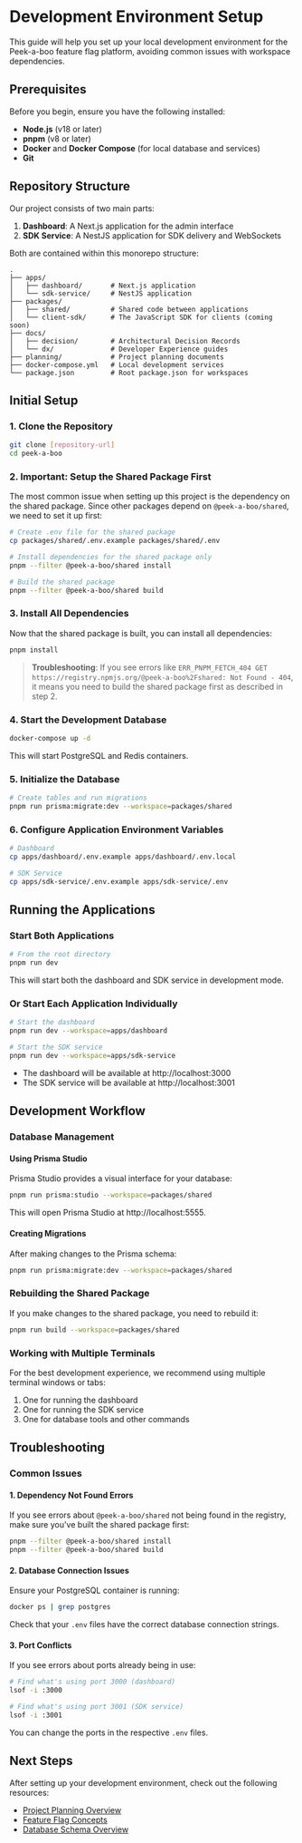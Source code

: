 # Development Environment Setup

This guide will help you set up your local development environment for the Peek-a-boo feature flag platform, avoiding common issues with workspace dependencies.

## Prerequisites

Before you begin, ensure you have the following installed:

- **Node.js** (v18 or later)
- **pnpm** (v8 or later)
- **Docker** and **Docker Compose** (for local database and services)
- **Git**

## Repository Structure

Our project consists of two main parts:

1. **Dashboard**: A Next.js application for the admin interface
2. **SDK Service**: A NestJS application for SDK delivery and WebSockets

Both are contained within this monorepo structure:

```
.
├── apps/
│   ├── dashboard/       # Next.js application
│   └── sdk-service/     # NestJS application
├── packages/
│   ├── shared/          # Shared code between applications
│   └── client-sdk/      # The JavaScript SDK for clients (coming soon)
├── docs/
│   ├── decision/        # Architectural Decision Records
│   └── dx/              # Developer Experience guides
├── planning/            # Project planning documents
├── docker-compose.yml   # Local development services
└── package.json         # Root package.json for workspaces
```

## Initial Setup

### 1. Clone the Repository

```bash
git clone [repository-url]
cd peek-a-boo
```

### 2. Important: Setup the Shared Package First

The most common issue when setting up this project is the dependency on the shared package. Since other packages depend on `@peek-a-boo/shared`, we need to set it up first:

```bash
# Create .env file for the shared package
cp packages/shared/.env.example packages/shared/.env

# Install dependencies for the shared package only
pnpm --filter @peek-a-boo/shared install

# Build the shared package
pnpm --filter @peek-a-boo/shared build
```

### 3. Install All Dependencies

Now that the shared package is built, you can install all dependencies:

```bash
pnpm install
```

> **Troubleshooting**: If you see errors like `ERR_PNPM_FETCH_404 GET https://registry.npmjs.org/@peek-a-boo%2Fshared: Not Found - 404`, it means you need to build the shared package first as described in step 2.

### 4. Start the Development Database

```bash
docker-compose up -d
```

This will start PostgreSQL and Redis containers.

### 5. Initialize the Database

```bash
# Create tables and run migrations
pnpm run prisma:migrate:dev --workspace=packages/shared
```

### 6. Configure Application Environment Variables

```bash
# Dashboard
cp apps/dashboard/.env.example apps/dashboard/.env.local

# SDK Service
cp apps/sdk-service/.env.example apps/sdk-service/.env
```

## Running the Applications

### Start Both Applications

```bash
# From the root directory
pnpm run dev
```

This will start both the dashboard and SDK service in development mode.

### Or Start Each Application Individually

```bash
# Start the dashboard
pnpm run dev --workspace=apps/dashboard

# Start the SDK service
pnpm run dev --workspace=apps/sdk-service
```

- The dashboard will be available at http://localhost:3000
- The SDK service will be available at http://localhost:3001

## Development Workflow

### Database Management

#### Using Prisma Studio

Prisma Studio provides a visual interface for your database:

```bash
pnpm run prisma:studio --workspace=packages/shared
```

This will open Prisma Studio at http://localhost:5555.

#### Creating Migrations

After making changes to the Prisma schema:

```bash
pnpm run prisma:migrate:dev --workspace=packages/shared
```

### Rebuilding the Shared Package

If you make changes to the shared package, you need to rebuild it:

```bash
pnpm run build --workspace=packages/shared
```

### Working with Multiple Terminals

For the best development experience, we recommend using multiple terminal windows or tabs:

1. One for running the dashboard
2. One for running the SDK service
3. One for database tools and other commands

## Troubleshooting

### Common Issues

#### 1. Dependency Not Found Errors

If you see errors about `@peek-a-boo/shared` not being found in the registry, make sure you've built the shared package first:

```bash
pnpm --filter @peek-a-boo/shared install
pnpm --filter @peek-a-boo/shared build
```

#### 2. Database Connection Issues

Ensure your PostgreSQL container is running:

```bash
docker ps | grep postgres
```

Check that your `.env` files have the correct database connection strings.

#### 3. Port Conflicts

If you see errors about ports already being in use:

```bash
# Find what's using port 3000 (dashboard)
lsof -i :3000

# Find what's using port 3001 (SDK service)
lsof -i :3001
```

You can change the ports in the respective `.env` files.

## Next Steps

After setting up your development environment, check out the following resources:

- [Project Planning Overview](../../planning/00-project-phases.md)
- [Feature Flag Concepts](./002-feature-flag-concepts.md)
- [Database Schema Overview](./003-database-schema.md) 